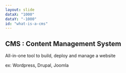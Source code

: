 ```yaml
---
layout: slide
dataX: "1000"
dataY: "-1000"
id: "what-is-a-cms"
---
```


## CMS : Content Management System

All-in-one tool to build, deploy and manage a website

ex: Wordpress, Drupal, Joomla